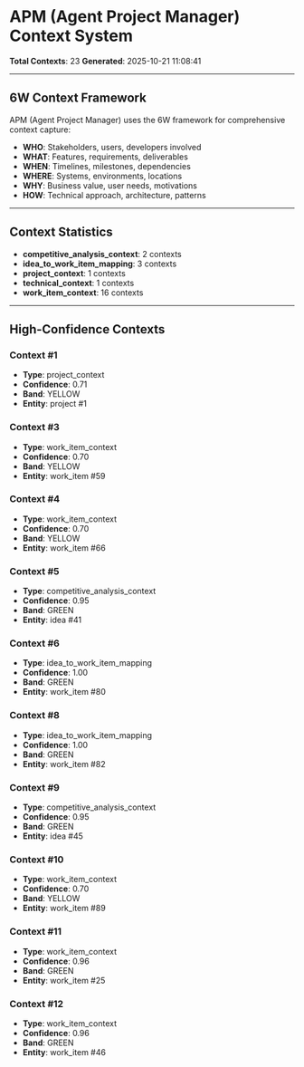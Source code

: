 # APM (Agent Project Manager) Context System

**Total Contexts**: 23
**Generated**: 2025-10-21 11:08:41

---

## 6W Context Framework

APM (Agent Project Manager) uses the 6W framework for comprehensive context capture:

- **WHO**: Stakeholders, users, developers involved
- **WHAT**: Features, requirements, deliverables
- **WHEN**: Timelines, milestones, dependencies
- **WHERE**: Systems, environments, locations
- **WHY**: Business value, user needs, motivations
- **HOW**: Technical approach, architecture, patterns

---

## Context Statistics

- **competitive_analysis_context**: 2 contexts
- **idea_to_work_item_mapping**: 3 contexts
- **project_context**: 1 contexts
- **technical_context**: 1 contexts
- **work_item_context**: 16 contexts

---

## High-Confidence Contexts

### Context #1

- **Type**: project_context
- **Confidence**: 0.71
- **Band**: YELLOW
- **Entity**: project #1

### Context #3

- **Type**: work_item_context
- **Confidence**: 0.70
- **Band**: YELLOW
- **Entity**: work_item #59

### Context #4

- **Type**: work_item_context
- **Confidence**: 0.70
- **Band**: YELLOW
- **Entity**: work_item #66

### Context #5

- **Type**: competitive_analysis_context
- **Confidence**: 0.95
- **Band**: GREEN
- **Entity**: idea #41

### Context #6

- **Type**: idea_to_work_item_mapping
- **Confidence**: 1.00
- **Band**: GREEN
- **Entity**: work_item #80

### Context #8

- **Type**: idea_to_work_item_mapping
- **Confidence**: 1.00
- **Band**: GREEN
- **Entity**: work_item #82

### Context #9

- **Type**: competitive_analysis_context
- **Confidence**: 0.95
- **Band**: GREEN
- **Entity**: idea #45

### Context #10

- **Type**: work_item_context
- **Confidence**: 0.70
- **Band**: YELLOW
- **Entity**: work_item #89

### Context #11

- **Type**: work_item_context
- **Confidence**: 0.96
- **Band**: GREEN
- **Entity**: work_item #25

### Context #12

- **Type**: work_item_context
- **Confidence**: 0.96
- **Band**: GREEN
- **Entity**: work_item #46

